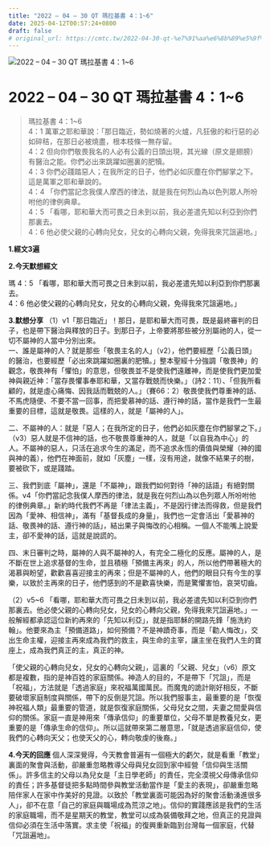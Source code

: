 ```yaml
---
title: "2022 – 04 – 30 QT 瑪拉基書 4：1~6"
date: 2025-04-12T00:57:24+0800
draft: false
# original_url: https://cmtc.tw/2022-04-30-qt-%e7%91%aa%e6%8b%89%e5%9f%ba%e6%9b%b8-4%ef%bc%9a16
---
```


![2022 – 04 – 30 QT 瑪拉基書 4：1\~6](/images/qt.jpg   "2022 – 04 – 30 QT 瑪拉基書 4：1\~6")

# 2022 – 04 – 30 QT 瑪拉基書 4：1\~6

> 瑪拉基書 4：1\~6  
> 4：1 萬軍之耶和華說：「那日臨近，勢如燒著的火爐，凡狂傲的和行惡的必如碎秸，在那日必被燒盡，根本枝條一無存留。  
> 4：2 但向你們敬畏我名的人必有公義的日頭出現，其光線（原文是翅膀）有醫治之能。你們必出來跳躍如圈裏的肥犢。  
> 4：3 你們必踐踏惡人；在我所定的日子，他們必如灰塵在你們腳掌之下。這是萬軍之耶和華說的。  
> 4：4 「你們當記念我僕人摩西的律法，就是我在何烈山為以色列眾人所吩咐他的律例典章。  
> 4：5 「看哪，耶和華大而可畏之日未到以前，我必差遣先知以利亞到你們那裏去。  
> 4：6 他必使父親的心轉向兒女，兒女的心轉向父親，免得我來咒詛遍地。」

**1.經文3遍**

**2.今天默想經文**
  
瑪 4：5 「看哪，耶和華大而可畏之日未到以前，我必差遣先知以利亞到你們那裏去。  
4：6 他必使父親的心轉向兒女，兒女的心轉向父親，免得我來咒詛遍地。」

**3.默想分享**
（1）v1「那日臨近」！那日，是耶和華大而可畏，既是最終審判的日子，也是帶下醫治與釋放的日子。到那日子，上帝要將那些被分別屬祂的人，從一切不屬神的人當中分別出來。  
一、誰是屬神的人？就是那些「敬畏主名的人」（v2），他們要經歷「公義日頭」的醫治，也要經歷「必出來跳躍如圈裏的肥犢。」整本聖經十分強調「敬畏神」的觀念，敬畏神有「懼怕」的意思，但敬畏並不是使我們遠離神，而是使我們更加愛神與親近神：「當存畏懼事奉耶和華，又當存戰兢而快樂。」（詩2：11）、「但我所看顧的，就是虛心痛悔、因我話而戰兢的人。」（賽66：2）敬畏使我們尊重神的話、不馬虎隨便、不要不當一回事，而把愛慕神的話、遵行神的話，當作是我們一生最重要的目標，這就是敬畏。這樣的人，就是「屬神的人」。

二、不屬神的人：就是「惡人；在我所定的日子，他們必如灰塵在你們腳掌之下。」（v3）惡人就是不信神的話，也不敬畏尊重神的人，就是「以自我為中心」的人。不屬神的惡人，只活在追求今生的滿足，而不追求永恆的價值與榮耀（神的國與神的義），他們在神面前，就如「灰塵」一樣，沒有用途，就像不結果子的樹，要被砍下，或是踐踏。

三、我們到底「屬神」，還是「不屬神」，跟我們如何對待「神的話語」有絕對關係。v4「你們當記念我僕人摩西的律法，就是我在何烈山為以色列眾人所吩咐他的律例典章。」新約時代我們不再是「律法主義」，不是因行律法而得救，但是我們因為「愛神、相信神」，滿有「基督長成的身量」，我們也一定會活出「愛慕神的話、敬畏神的話、遵行神的話」，結出果子與悔改的心相稱。一個人不能嘴上說愛主，卻不愛神的話，這就是說謊的。

四、末日審判之時，屬神的人與不屬神的人，有完全二極化的反應。屬神的人，是不斷在世上追求基督的生命，並且積極「預備主再來」的人，所以他們帶著極大的渴慕與盼望，歡歡喜喜迎接主的再來；但是不屬神的人，他們的眼目只有今生的享樂，以致於主再來的日子，他們感到的不是歡喜快樂，而是驚懼害怕，哀哭切齒。

（2）v5\~6 「看哪，耶和華大而可畏之日未到以前，我必差遣先知以利亞到你們那裏去。他必使父親的心轉向兒女，兒女的心轉向父親，免得我來咒詛遍地。」一般解經都承認這位新約再來的「先知以利亞」，就是指耶穌的開路先鋒「施洗約翰」。他要來為主「預備道路」，如何預備？不是神蹟奇事，而是「勸人悔改」，交出生命主權，迎接主再來成為我們的救主，與生命的主宰，讓主坐在我們人生的寶座上，成為我們真正的主，真正的神。

「使父親的心轉向兒女，兒女的心轉向父親」，這裏的「父親、兒女」（v6）原文都是複數，指的是神百姓的家庭關係。神造人的目的，不是帶下「咒詛」，而是「祝福」，方法就是「透過家庭」來祝福萬國萬民。而魔鬼的詭計剛好相反，不斷要破壞家庭制度與關係，帶下的反倒是咒詛。所以我們服事主，最重要的是「恢復神祝福人類」最重要的管道，就是恢復家庭關係，父母兒女之間，夫妻之間愛與信仰的關係。家庭一直是神用來「傳承信仰」的重要單位，父母不單是教養兒女，更重要的是「傳承生命的信仰」。所以這就帶來第二層意思，「就是透過家庭信仰，使我們的心轉向天父；也使天父的心，轉向敬虔的後裔。」

**4.今天的回應**
個人深深覺得，今天教會普遍有一個極大的虧欠，就是看重「教堂」裏面的聚會與活動，卻嚴重忽略教導父母與兒女回到家中經營「信仰與生活關係」。許多信主的父母以為兒女是「主日學老師」的責任，完全漠視父母傳承信仰的責任；許多基督徒把多點時間參與教堂活動當作是「愛主的表現」，卻嚴重忽略陪伴家人在家中作美好的見證。以致於「教堂裏面可能因為好的聚會活動湧進很多人」，卻不在意「自己的家庭與職場成為荒涼之地」。信仰的實踐應該是我們的生活的家庭職場，而不是星期天的教堂，教堂可以成為裝備敬拜之地，但真正的見證與信仰必須在生活中落實。求主使「祝福」的復興重新臨到台灣每一個家庭，代替「咒詛遍地」。

